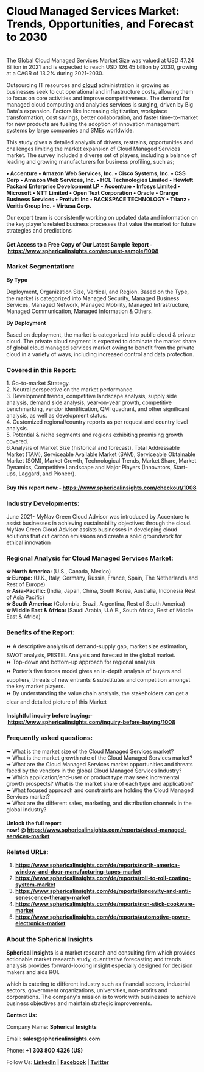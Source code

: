 <div class="content-body__description">
<div class="content-body__description">
<div class="content-body__description">
<h1><span style="color: #000000;">Cloud Managed Services Market: Trends, Opportunities, and Forecast to 2030</span></h1>
<div class="content-body__detail">&nbsp;
<div class="content-body__description">The Global Cloud Managed Services Market Size was valued at USD 47.24 Billion in 2021 and is expected to reach USD 126.45 billion by 2030, growing at a CAGR of 13.2% during 2021-2030.</div>
<div class="content-body__detail">
<section id="section_0" class="entry fr-view">
<p>Outsourcing IT resources and&nbsp;<a href="https://www.sphericalinsights.com/reports/cloud-managed-services-market" target="_blank" rel="noopener"><strong>cloud</strong></a>&nbsp;administration is growing as businesses seek to cut operational and infrastructure costs, allowing them to focus on core activities and improve competitiveness. The demand for managed cloud computing and analytics services is surging, driven by Big Data's expansion. Factors like increasing digitization, workplace transformation, cost savings, better collaboration, and faster time-to-market for new products are fueling the adoption of innovation management systems by large companies and SMEs worldwide.</p>
<p>This study gives a detailed analysis of drivers, restrains, opportunities and challenges limiting the market expansion of Cloud Managed Services market. The survey included a diverse set of players, including a balance of leading and growing manufacturers for business profiling, such as;</p>
<p><strong>&bull; Accenture &bull; Amazon Web Services, Inc. &bull; Cisco Systems, Inc. &bull; CSS Corp &bull; Amazon Web Services, Inc. &bull; HCL Technologies Limited &bull; Hewlett Packard Enterprise Development LP &bull; Accenture &bull; Infosys Limited &bull; Microsoft &bull; NTT Limited &bull; Open Text Corporation &bull; Oracle &bull; Orange Business Services &bull; Protiviti Inc &bull; RACKSPACE TECHNOLOGY &bull; Trianz &bull; Veritis Group Inc. &bull; Virtusa Corp.</strong></p>
<p>Our expert team is consistently working on updated data and information on the key player's related business processes that value the market for future strategies and predictions</p>
<h4><strong>Get Access to a Free Copy of Our Latest Sample Report -&nbsp;<a href="https://www.sphericalinsights.com/request-sample/1008" target="_blank" rel="noopener">https://www.sphericalinsights.com/request-sample/1008</a></strong></h4>
<h3><strong>Market Segmentation:</strong></h3>
<p><strong>By Type</strong></p>
<p>Deployment, Organization Size, Vertical, and Region. Based on the Type, the market is categorized into Managed Security, Managed Business Services, Managed Network, Managed Mobility, Managed Infrastructure, Managed Communication, Managed Information &amp; Others.</p>
<p><strong>By Deployment</strong></p>
<p>Based on deployment, the market is categorized into public cloud &amp; private cloud. The private cloud segment is expected to dominate the market share of global cloud managed services market owing to benefit from the private cloud in a variety of ways, including increased control and data protection.</p>
<h3>Covered in this Report:</h3>
<p>1. Go-to-market Strategy.<br />2. Neutral perspective on the market performance.<br />3. Development trends, competitive landscape analysis, supply side analysis, demand side analysis, year-on-year growth, competitive benchmarking, vendor identification, QMI quadrant, and other significant analysis, as well as development status.<br />4. Customized regional/country reports as per request and country level analysis.<br />5. Potential &amp; niche segments and regions exhibiting promising growth covered.<br />6.Analysis of Market Size (historical and forecast), Total Addressable Market (TAM), Serviceable Available Market (SAM), Serviceable Obtainable Market (SOM), Market Growth, Technological Trends, Market Share, Market Dynamics, Competitive Landscape and Major Players (Innovators, Start-ups, Laggard, and Pioneer).</p>
<h4>Buy this report now:-&nbsp;<a href="https://www.sphericalinsights.com/checkout/1008" target="_blank" rel="noopener">https://www.sphericalinsights.com/checkout/1008</a></h4>
<h3>Industry Developments:</h3>
<p>June 2021- MyNav Green Cloud Advisor was introduced by Accenture to assist businesses in achieving sustainability objectives through the cloud. MyNav Green Cloud Advisor assists businesses in developing cloud solutions that cut carbon emissions and create a solid groundwork for ethical innovation</p>
<h3><strong>Regional Analysis for Cloud Managed Services Market:</strong></h3>
<p><strong>✫ North America:&nbsp;</strong>(U.S., Canada, Mexico)<br /><strong>✫ Europe:&nbsp;</strong>(U.K., Italy, Germany, Russia, France, Spain, The Netherlands and Rest of Europe)<br /><strong>✫ Asia-Pacific:&nbsp;</strong>(India, Japan, China, South Korea, Australia, Indonesia Rest of Asia Pacific)<br /><strong>✫ South America:&nbsp;</strong>(Colombia, Brazil, Argentina, Rest of South America)<br /><strong>✫ Middle East &amp; Africa:&nbsp;</strong>(Saudi Arabia, U.A.E., South Africa, Rest of Middle East &amp; Africa)</p>
<h3>Benefits of the Report:</h3>
<p>⏩ A descriptive analysis of demand-supply gap, market size estimation, SWOT analysis, PESTEL Analysis and forecast in the global market.<br />⏩ Top-down and bottom-up approach for regional analysis<br />⏩ Porter&rsquo;s five forces model gives an in-depth analysis of buyers and suppliers, threats of new entrants &amp; substitutes and competition amongst the key market players.<br />⏩ By understanding the value chain analysis, the stakeholders can get a clear and detailed picture of this Market</p>
<h4>Insightful inquiry before buying:-&nbsp;<a href="https://www.sphericalinsights.com/inquiry-before-buying/1008" target="_blank" rel="noopener">https://www.sphericalinsights.com/inquiry-before-buying/1008</a></h4>
<h3>Frequently asked questions:</h3>
<p>➥ What is the market size of the Cloud Managed Services market?<br />➥ What is the market growth rate of the Cloud Managed Services market?<br />➥ What are the Cloud Managed Services market opportunities and threats faced by the vendors in the global Cloud Managed Services Industry?<br />➥ Which application/end-user or product type may seek incremental growth prospects? What is the market share of each type and application?<br />➥ What focused approach and constraints are holding the Cloud Managed Services market?<br />➥ What are the different sales, marketing, and distribution channels in the global industry?</p>
<h4>Unlock the full report now!&nbsp;@&nbsp;<a href="https://www.sphericalinsights.com/reports/cloud-managed-services-market" target="_blank" rel="noopener">https://www.sphericalinsights.com/reports/cloud-managed-services-market</a></h4>
<h3><strong>Related URLs:</strong></h3>
<ol>
<li><strong><a href="https://www.sphericalinsights.com/de/reports/north-america-window-and-door-manufacturing-tapes-market">https://www.sphericalinsights.com/de/reports/north-america-window-and-door-manufacturing-tapes-market</a></strong></li>
<li><strong><a href="https://www.sphericalinsights.com/de/reports/roll-to-roll-coating-system-market">https://www.sphericalinsights.com/de/reports/roll-to-roll-coating-system-market</a></strong></li>
<li><strong><a href="https://www.sphericalinsights.com/de/reports/longevity-and-anti-senescence-therapy-market">https://www.sphericalinsights.com/de/reports/longevity-and-anti-senescence-therapy-market</a></strong></li>
<li><strong><a href="https://www.sphericalinsights.com/de/reports/non-stick-cookware-market">https://www.sphericalinsights.com/de/reports/non-stick-cookware-market</a></strong></li>
<li><strong><a href="https://www.sphericalinsights.com/de/reports/automotive-power-electronics-market">https://www.sphericalinsights.com/de/reports/automotive-power-electronics-market</a>&nbsp;<br /></strong></li>
</ol>
<h3><strong>About the Spherical Insights</strong></h3>
<p><strong>Spherical Insights</strong>&nbsp;is a market research and consulting firm which provides actionable market research study, quantitative forecasting and trends analysis provides forward-looking insight especially designed for decision makers and aids ROI.</p>
<p>which is catering to different industry such as financial sectors, industrial sectors, government organizations, universities, non-profits and corporations. The company's mission is to work with businesses to achieve business objectives and maintain strategic improvements.</p>
<p><strong>Contact Us:</strong></p>
<p>Company Name:&nbsp;<strong>Spherical Insights</strong></p>
<p>Email:&nbsp;<strong>sales@sphericalinsights.com</strong></p>
<p>Phone:&nbsp;<strong>+1 303 800 4326 (US)</strong></p>
<p>Follow Us:&nbsp;<strong><a href="https://www.linkedin.com/company/spherical-insight/"><u>LinkedIn</u></a>&nbsp;|&nbsp;<a href="https://www.facebook.com/sphericalinsights22"><u>Facebook</u></a>&nbsp;|&nbsp;<a href="https://twitter.com/SInsights_US"><u>Twitter</u></a></strong></p>
</section>
</div>
</div>
</div>
</div>
</div>
